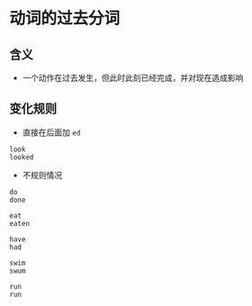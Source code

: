 # 动词的过去分词

## 含义

- 一个动作在过去发生，但此时此刻已经完成，并对现在造成影响

## 变化规则

- 直接在后面加 `ed`

```
look
looked
```

- 不规则情况

```
do
done

eat
eaten

have
had

swim
swum

run
run
```
